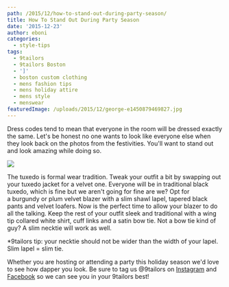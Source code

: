 ```yaml
---
path: /2015/12/how-to-stand-out-during-party-season/
title: How To Stand Out During Party Season
date: '2015-12-23'
author: eboni
categories:
  - style-tips
tags:
  - 9tailors
  - 9tailors Boston
  - ']'
  - boston custom clothing
  - mens fashion tips
  - mens holiday attire
  - mens style
  - menswear
featuredImage: /uploads/2015/12/george-e1450879469827.jpg
---
```

Dress codes tend to mean that everyone in the room will be dressed exactly the same. Let's be honest no one wants to look like everyone else when they look back on the photos from the festivities. You'll want to stand out and look amazing while doing so.

![](https://ci3.googleusercontent.com/proxy/14-4kOSxmqIyINKbFBzPAqfNxIM-xQuwUQNFA_a_iPx7kokD0r0VQg2y1P272l6mGuesiMnK80auEZBykZqgJJkNmNgAX_WbsQMoyb_kXSYvEQoPfk11uoyekc1tiybpbzCjs8POmWXZXsOtDtGu=s0-d-e1-ft#http://ak1.polyvoreimg.com/cgi/img-set/cid/180858235/id/HkMGc4Cp5RGS_ouEzX_htA/size/y.jpg)

The tuxedo is formal wear tradition. Tweak your outfit a bit by swapping out your tuxedo jacket for a velvet one. Everyone will be in traditional black tuxedo, which is fine but we aren't going for fine are we? Opt for a burgundy or plum velvet blazer with a slim shawl lapel, tapered black pants and velvet loafers. Now is the perfect time to allow your blazer to do all the talking. Keep the rest of your outfit sleek and traditional with a wing tip collared white shirt, cuff links and a satin bow tie. Not a bow tie kind of guy? A slim necktie will work as well.

\*9tailors tip: your necktie should not be wider than the width of your lapel. Slim lapel = slim tie.

Whether you are hosting or attending a party this holiday season we'd love to see how dapper you look. Be sure to tag us @9tailors on [Instagram](https://www.instagram.com/9tailors/) and [Facebook](https://www.facebook.com/9tailors?_rdr=p) so we can see you in your 9tailors best!